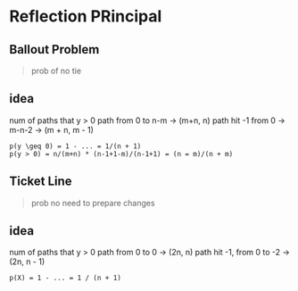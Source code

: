 # Reflection PRincipal

## Ballout Problem
>prob of no tie
## idea
num of paths that y > 0
path from 0 to n-m -> (m+n, n)
path hit -1 from 0 -> m-n-2 -> (m + n, m - 1)
```
p(y \geq 0) = 1 - ... = 1/(n + 1)
p(y > 0) = n/(m+n) * (n-1+1-m)/(n-1+1) = (n = m)/(n + m)
```
## Ticket Line
>prob no need to prepare changes
## idea
num of paths that y > 0
path from 0 to 0 -> (2n, n)
path hit -1, from 0 to -2 -> (2n, n - 1) 
```
p(X) = 1 - ... = 1 / (n + 1)
```